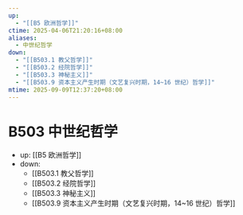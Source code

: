 ```yaml
---
up:
  - "[[B5 欧洲哲学]]"
ctime: 2025-04-06T21:20:16+08:00
aliases:
  - 中世纪哲学
down:
  - "[[B503.1 教父哲学]]"
  - "[[B503.2 经院哲学]]"
  - "[[B503.3 神秘主义]]"
  - "[[B503.9 资本主义产生时期（文艺复兴时期，14~16 世纪）哲学]]"
mtime: 2025-09-09T12:37:20+08:00
---
```


# B503 中世纪哲学

- up: [[B5 欧洲哲学]]
- down:	
	- [[B503.1 教父哲学]]
	- [[B503.2 经院哲学]]
	- [[B503.3 神秘主义]]
	- [[B503.9 资本主义产生时期（文艺复兴时期，14~16 世纪）哲学]]
	
